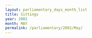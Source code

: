 ```yaml
---
layout: parliamentary_days_month_list
title: Sittings
year: 2002
month: MAY
permalink: /parliamentary/2002/May/
---
```


